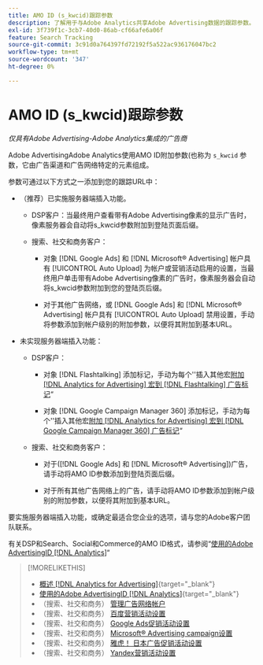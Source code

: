 ```yaml
---
title: AMO ID (s_kwcid)跟踪参数
description: 了解用于与Adobe Analytics共享Adobe Advertising数据的跟踪参数。
exl-id: 3f739f1c-3cb7-40d0-86ab-cf66afe6a06f
feature: Search Tracking
source-git-commit: 3c91d0a764397fd72192f5a522ac936176047bc2
workflow-type: tm+mt
source-wordcount: '347'
ht-degree: 0%

---
```


# AMO ID (s_kwcid)跟踪参数

*仅具有Adobe Advertising-Adobe Analytics集成的广告商*

<!-- This should go in the Analytics integration chapter > IDs page, under "AMO IDs" once I've finalized content for DSP clients.  -->

Adobe AdvertisingAdobe Analytics使用AMO ID附加参数(也称为 `s_kwcid` 参数，它由广告渠道和广告网络特定的元素组成。

参数可通过以下方式之一添加到您的跟踪URL中：

* （推荐）已实施服务器端插入功能。

   * DSP客户：当最终用户查看带有Adobe Advertising像素的显示广告时，像素服务器会自动将s_kwcid参数附加到登陆页面后缀。

   * 搜索、社交和商务客户：

      * 对象 [!DNL Google Ads] 和 [!DNL Microsoft® Advertising] 帐户具有 [!UICONTROL Auto Upload] 为帐户或营销活动启用的设置，当最终用户单击带有Adobe Advertising像素的广告时，像素服务器会自动将s_kwcid参数附加到您的登陆页后缀。

      * 对于其他广告网络，或 [!DNL Google Ads] 和 [!DNL Microsoft® Advertising] 帐户具有 [!UICONTROL Auto Upload] 禁用设置，手动将参数添加到帐户级别的附加参数，以便将其附加到基本URL。

* 未实现服务器端插入功能：

   * DSP客户：

      * 对象 [!DNL Flashtalking] 添加标记，手动为每个&#39;&#39;插入其他宏[附加 [!DNL Analytics for Advertising] 宏到 [!DNL Flashtalking] 广告标记](/help/integrations/analytics/macros-flashtalking.md)“

      * 对象 [!DNL Google Campaign Manager 360] 添加标记，手动为每个&#39;&#39;插入其他宏[附加 [!DNL Analytics for Advertising] 宏到 [!DNL Google Campaign Manager 360] 广告标记](/help/integrations/analytics/macros-google-campaign-manager.md)“

  <!--  * For all other ads, XXXX. -->

   * 搜索、社交和商务客户：

      * 对于([!DNL Google Ads] 和 [!DNL Microsoft® Advertising])广告，请手动将AMO ID参数添加到登陆页面后缀。

      * 对于所有其他广告网络上的广告，请手动将AMO ID参数添加到帐户级别的附加参数，以便将其附加到基本URL。

要实施服务器端插入功能，或确定最适合您企业的选项，请与您的Adobe客户团队联系。

有关DSP和Search、Social和Commerce的AMO ID格式，请参阅“[使用的Adobe AdvertisingID [!DNL Analytics]](/help/integrations/analytics/ids.md#amo-id)“

>[!MORELIKETHIS]
>
>* [概述 [!DNL Analytics for Advertising]](/help/integrations/analytics/overview.md){target="_blank"}
>* [使用的Adobe AdvertisingID [!DNL Analytics]](/help/integrations/analytics/ids.md#amo-id){target="_blank"}
>* （搜索、社交和商务） [管理广告网络帐户](/help/search-social-commerce/campaign-management/accounts/ad-network-account-manage.md)
>* （搜索、社交和商务） [百度营销活动设置](/help/search-social-commerce/campaign-management/campaigns/campaign-settings-baidu.md)
>* （搜索、社交和商务） [Google Ads促销活动设置](/help/search-social-commerce/campaign-management/campaigns/campaign-settings-google.md)
>* （搜索、社交和商务） [Microsoft® Advertising campaign设置](/help/search-social-commerce/campaign-management/campaigns/campaign-settings-microsoft.md)
>* （搜索、社交和商务） [雅虎！ 日本广告促销活动设置](/help/search-social-commerce/campaign-management/campaigns/campaign-settings-yahoo-japan.md)
>* （搜索、社交和商务） [Yandex营销活动设置](/help/search-social-commerce/campaign-management/campaigns/campaign-settings-yandex.md)
